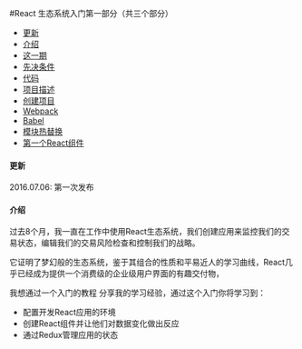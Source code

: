 #React 生态系统入门第一部分（共三个部分）

* <a href="#update">更新</a>
* <a href="#introduction">介绍</a>
* <a href="#installment">这一期</a>
* <a href="#prerequisite">先决条件</a>
* <a href="#code">代码</a>
* <a href="#description">项目描述</a>
* <a href="#creation">创建项目</a>
* <a href="#webpack">Webpack</a>
* <a href="#babel">Babel</a>
* <a href="#hot">模块热替换</a>
* <a href="#component">第一个React组件</a>

<h4 id="update"> 更新</h4>
 <p>2016.07.06: 第一次发布</p>
<h4 id="introduction"> 介绍</h4>
<p>过去8个月，我一直在工作中使用React生态系统，我们创建应用来监控我们的交易状态，编辑我们的交易风险检查和控制我们的战略。</p>

<p>它证明了梦幻般的生态系统，鉴于其组合的性质和平易近人的学习曲线，React几乎已经成为提供一个消费级的企业级用户界面的有趣交付物，
</p>

<p>我想通过一个入门的教程 分享我的学习经验，通过这个入门你将学习到：</p>

* 配置开发React应用的环境
* 创建React组件并让他们对数据变化做出反应
* 通过Redux管理应用的状态
